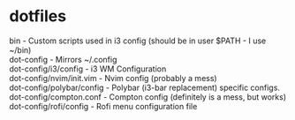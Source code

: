 # dotfiles
bin - Custom scripts used in i3 config (should be in user $PATH - I use ~/bin)<br/>
dot-config - Mirrors ~/.config<br/>
dot-config/i3/config - i3 WM Configuration<br/>
dot-config/nvim/init.vim - Nvim config (probably a mess)<br/>
dot-config/polybar/config - Polybar (i3-bar replacement) specific configs.<br/>
dot-config/compton.conf - Compton config (definitely is a mess, but works)<br/>
dot-config/rofi/config - Rofi menu configuration file
